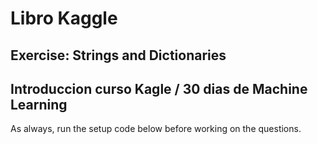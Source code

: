 # Libro Kaggle
## Exercise: Strings and Dictionaries
## Introduccion curso Kagle / 30 dias de Machine Learning
As always, run the setup code below before working on the questions.

